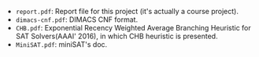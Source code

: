 - `report.pdf`: Report file for this project (it's actually a course project).
- `dimacs-cnf.pdf`: DIMACS CNF format.
- `CHB.pdf`: Exponential Recency Weighted Average Branching Heuristic for SAT Solvers(AAAI' 2016), in which CHB heuristic is presented.
- `MiniSAT.pdf`: miniSAT's doc.